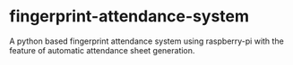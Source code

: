 # fingerprint-attendance-system
A python based fingerprint attendance system using raspberry-pi with the feature of automatic attendance sheet generation.
